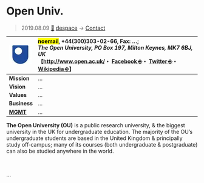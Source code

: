 # Open Univ.
> 2019.08.09 [🚀](../../../index/index.md) [despace](../index.md) → [Contact](../contact.md)

|[![](../f/contact/o/open_univ_logo1_thumb.webp)](../f/contact/o/open_univ_logo1.webp)|<mark>noemail</mark>, +44(300)303-02-66, Fax: …;<br> *The Open University, PO Box 197, Milton Keynes, MK7 6BJ, UK*<br> 【<http://www.open.ac.uk/>・ [Facebook ⎆](https://www.facebook.com/theopenuniversityinternational)・ [Twitter ⎆](https://twitter.com/theouglobal)・ [Wikipedia ⎆](https://en.wikipedia.org/wiki/Open_University)】|
|:-|:-|
|**Mission**|…|
|**Vision**|…|
|**Values**|…|
|**Business**|…|
|**[MGMT](../mgmt.md)**|…|

**The Open University (OU)** is a public research university, & the biggest university in the UK for undergraduate education. The majority of the OU’s undergraduate students are based in the United Kingdom & principally study off‑campus; many of its courses (both undergraduate & postgraduate) can also be studied anywhere in the world.


<p style="page-break-after:always"> </p>

…

